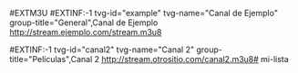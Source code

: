 #EXTM3U
#EXTINF:-1 tvg-id="example" tvg-name="Canal de Ejemplo" group-title="General",Canal de Ejemplo
http://stream.ejemplo.com/stream.m3u8

#EXTINF:-1 tvg-id="canal2" tvg-name="Canal 2" group-title="Películas",Canal 2
http://stream.otrositio.com/canal2.m3u8# mi-lista
